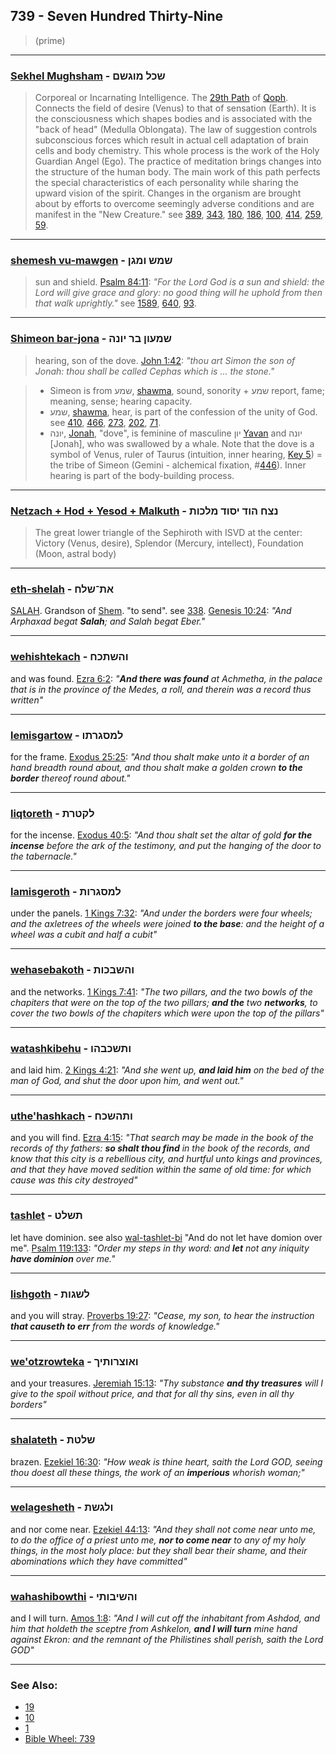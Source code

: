 ## 739 - Seven Hundred Thirty-Nine
> (prime)

---

### [Sekhel Mughsham](/keys/ShKL.MVGShM) - שכל מוגשם
> Corporeal or Incarnating Intelligence. The [29th Path](29) of [Qoph](/keys/Q). Connects the field of desire (Venus) to that of sensation (Earth). It is the consciousness which shapes bodies and is associated with the "back of head" (Medulla Oblongata). The law of suggestion controls subconscious forces which result in actual cell adaptation of brain cells and body chemistry. This whole process is the work of the Holy Guardian Angel (Ego). The practice of meditation brings changes into the structure of the human body. The main work of this path perfects the special characteristics of each personality while sharing the upward vision of the spirit. Changes in the organism are brought about by efforts to overcome seemingly adverse conditions and are manifest in the "New Creature." see [389](389), [343](343), [180](180), [186](186), [100](100), [414](414), [259](259), [59](59).

---

### [shemesh vu-mawgen](/keys/ShMSh.VMGN) - שמש ומגן
> sun and shield. [Psalm 84:11](http://biblehub.com/psalms/84-11.htm): *"For the Lord God is a sun and shield: the Lord will give grace and glory: no good thing will he uphold from then that walk uprightly."* see [1589](1589), [640](640), [93](93).

---

### [Shimeon bar-jona](/keys/ShMOVN.BR-IVNH) - שמעון בר יונה
> hearing, son of the dove. [John 1:42](http://biblehub.com/john/1-42.htm): *"thou art Simon the son of Jonah: thou shall be called Cephas which is ... the stone."*

> - Simeon is from שמע, [shawma](/keys/ShMO), sound, sonority + שמע report, fame; meaning, sense; hearing capacity.
> - שמע, [shawma](/keys/ShMO), hear, is part of the confession of the unity of God. see [410](410), [466](466), [273](273), [202](202), [71](71).
> - יונה, [Jonah](/keys/IVNH), "dove", is feminine of masculine יון [Yavan](/keys/IVN)  and יונה [Jonah], who was swallowed by a whale. Note that the dove is a symbol of Venus, ruler of Taurus (intuition, inner hearing, [Key 5](5)) = the tribe of Simeon (Gemini - alchemical fixation, #[446](446)). Inner hearing is part of the body-building process.

---

### [Netzach + Hod + Yesod + Malkuth](/keys/NTzCh.HVD.ISVD.MLKVTh) - נצח הוד יסוד מלכות
> The great lower triangle of the Sephiroth with ISVD at the center: Victory (Venus, desire), Splendor (Mercury, intellect), Foundation (Moon, astral body)

---

### [eth-shelah](/keys/ATh-ShLCh) - את־שלח
[SALAH](/keys/ShLCh). Grandson of [Shem](/keys/ShM). "to send". see [338](338). [Genesis 10:24](https://biblehub.com/genesis/10-24.htm): *"And Arphaxad begat **Salah**; and Salah begat Eber."*

---

### [wehishtekach](/keys/VHShThKCh) - והשתכח
and was found. [Ezra 6:2](https://biblehub.com/ezra/6-2.htm): *"**And there was found** at Achmetha, in the palace that is in the province of the Medes, a roll, and therein was a record thus written"*

---

### [lemisgartow](/keys/LMSGRThV) - למסגרתו
for the frame. [Exodus 25:25](https://biblehub.com/exodus/25-25.htm): *"And thou shalt make unto it a border of an hand breadth round about, and thou shalt make a golden crown **to the border** thereof round about."*

---

### [liqtoreth](/keys/LQTRTh) - לקטרת
for the incense. [Exodus 40:5](https://biblehub.com/exodus/40-5.htm): *"And thou shalt set the altar of gold **for the incense** before the ark of the testimony, and put the hanging of the door to the tabernacle."*

---

### [lamisgeroth](/keys/LMSGRVTh) - למסגרות
under the panels. [1 Kings 7:32](https://biblehub.com/1_kings/7-32.htm): *"And under the borders were four wheels; and the axletrees of the wheels were joined **to the base**: and the height of a wheel was a cubit and half a cubit"*

---

### [wehasebakoth](/keys/VHShBKVTh) - והשבכות
and the networks. [1 Kings 7:41](https://biblehub.com/1_kings/7-41.htm): *"The two pillars, and the two bowls of the chapiters that were on the top of the two pillars; **and the** two **networks**, to cover the two bowls of the chapiters which were upon the top of the pillars"*

---

### [watashkibehu](/keys/VThShKBHV) - ותשכבהו
and laid him. [2 Kings 4:21](https://biblehub.com/2_kings/4-21.htm): *"And she went up, **and laid him** on the bed of the man of God, and shut the door upon him, and went out."*

---

### [uthe'hashkach](/keys/VThHShKCh) - ותהשכח
and you will find. [Ezra 4:15](https://biblehub.com/ezra/4-15.htm): *"That search may be made in the book of the records of thy fathers: **so shalt thou find** in the book of the records, and know that this city is a rebellious city, and hurtful unto kings and provinces, and that they have moved sedition within the same of old time: for which cause was this city destroyed"*

---

### [tashlet](/keys/ThShLT) - תשלט
let have dominion. see also [wal-tashlet-bi](/keys/VAL-ThShLT-BI) "And do not let have domion over me". [Psalm 119:133](https://biblehub.com/psalms/119-133.htm): *"Order my steps in thy word: and **let** not any iniquity **have dominion** over me."*

---

### [lishgoth](/keys/LShGVTh) - לשגות
and you will stray. [Proverbs 19:27](https://biblehub.com/proverbs/19-27.htm): *"Cease, my son, to hear the instruction **that causeth to err** from the words of knowledge."*

---

### [we'otzrowteka](/keys/VAVTzRVThIK) - ואוצרותיך
and your treasures. [Jeremiah 15:13](https://biblehub.com/jeremiah/15-13.htm): *"Thy substance **and thy treasures** will I give to the spoil without price, and that for all thy sins, even in all thy borders"*

---

### [shalateth](/keys/ShLTTh) - שלטת
brazen. [Ezekiel 16:30](https://biblehub.com/ezekiel/16-30.htm): *"How weak is thine heart, saith the Lord GOD, seeing thou doest all these things, the work of an **imperious** whorish woman;"*

---

### [welagesheth](/keys/VLGShTh) - ולגשת
and nor come near. [Ezekiel 44:13](https://biblehub.com/ezekiel/44-13.htm): *"And they shall not come near unto me, to do the office of a priest unto me, **nor to come near** to any of my holy things, in the most holy place: but they shall bear their shame, and their abominations which they have committed"*

---

### [wahashibowthi](/keys/VHShIBVThI) - והשיבותי
and I will turn. [Amos 1:8](https://biblehub.com/amos/1-8.htm): *"And I will cut off the inhabitant from Ashdod, and him that holdeth the sceptre from Ashkelon, **and I will turn** mine hand against Ekron: and the remnant of the Philistines shall perish, saith the Lord GOD"*

---

### See Also:

- [19](19)
- [10](10)
- [1](1)
- [Bible Wheel: 739](https://www.biblewheel.com//GR/GR_Database.php?SearchBy_Gematria=739)

